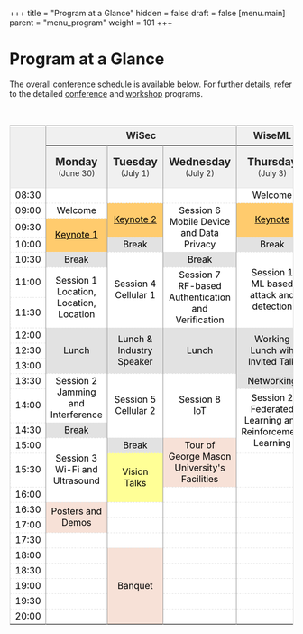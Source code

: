 +++
title = "Program at a Glance"
hidden = false
draft = false
[menu.main]
    parent = "menu_program"
    weight = 101
+++

# Program at a Glance

The overall conference schedule is available below. For further details, refer to the detailed [conference](/program-detailed-program/) and [workshop](/workshop-wiseml-2025-program/) programs.

<br>

<style>
    table.tt_timetable,
    table.tt_timetable thead tr {
        border: 1px solid #e5e5e5;
        background-color: #F0F0F0 !important;
        text-align: center
    }

    table.tt_timetable {
        font-weight: 400;
        font-family: inherit;
    }

    table.tt_timetable tbody tr {
        border: 1px dashed #e5e5e5
    }
    table.tt_timetable tr.row_gray th {
        font-size: 19px;
        color: #262626;
        height: 75px;
        border-right: 1px solid #9E9E9E !important;
    }
    table.tt_timetable tr.section th {
        font-size: 17px;
        color: #262626;
        height: 35px;
        border-right: 1px solid #9E9E9E !important;
    }

    table.tt_timetable td {
        font-size: 16px;
        border-right: 1px solid #9E9E9E !important
    }
    table.tt_timetable .row_gray {
        background-color: grey
    }

    tr td:nth-child(n+2):nth-child(-n+4) {
        width: 25%;
    }
    table.tt_timetable tbody tr td{
        background-color: white ;
        text-align: center;
        color: black;
    }
    table.tt_timetable tbody tr td.keynote {
        background-color:#FFCB6D;
    }
    table.tt_timetable tbody tr td.break {
        background-color: #E2E2E2;
    }
    table.tt_timetable tbody tr td.vision {
        background-color: #FFFF96;
    }
    table.tt_timetable tbody tr td.banquet {
        background-color: #f7e1d7;
    }
</style>

<table class="tt_timetable">
<thead>
	<tr class="section">
		<th rowspan=2></th>
		<th colspan=3><span>WiSec</span></th>
 		<th>WiseML</th>
	</tr>
	<tr class="row_gray">
		<th>
            <span>Monday</span>
            <br>
            <span style="font-size:14px;font-weight: 400;">(June 30)</span>
        </th>
        <th>
            <span>Tuesday</span>
            <br>
            <span style="font-size:14px;font-weight: 400;">(July 1)</span>
        </th>
        <th>
            <span>Wednesday</span>
            <br>
            <span style="font-size:14px;font-weight: 400;">(July 2)</span>
        </th>
	    <th><span>Thursday</span><br><span style="font-size:14px;font-weight: 400;">(July 3)</span></th>
	</tr>
</thead>
<tbody>
<tr class="row_0">
	<td class="tt_hours_column">08:30</td>
	<td class="event tt_single_event">
		<div>
			<span title="">
		</div>
	</td>
	<td class="">
		<a href="">
			<b title="" style="color:black;font-weight:400;"></b>
		</a>
	</td>
	<td class="">
		<span title=""></span>
	</td>
		<td class="event tt_single_event">
		<div>
			<span title="Welcome">Welcome</span>
		</div>
	</td>
</tr>
<tr class="row_1">
	<td class="tt_hours_column">09:00</td>
	<td class="event tt_single_event">
		<div>
			<span title="Welcome">Welcome</span>
		</div>
	</td>
	<td class="keynote" rowspan="2">
		<a href="/program-keynote-speakers/">
			<b title="keynote-2" style="color:black;font-weight:400;">Keynote 2</b>
		</a>
	</td>
	<td rowspan="3" class="session">
		<span title="session-6">Session 6<br>
		</span><span title="session-6">Mobile Device and Data Privacy</span>
	</td>
		<td class="keynote" rowspan="2">
		<a href="/workshop-wiseml-2025-keynote-speaker/">
			<b title="keynote" style="color:black;font-weight:400;">Keynote</b>
		</a>
	</td>
</tr>
<tr class="row_2">
	<td class="tt_hours_column">09:30</td>
	<td class="keynote" rowspan="2">
	  <a href="/program-keynote-speakers/">
	    <b title="keynote-1" style="color:black;font-weight:400;">Keynote 1</b>
	    </a>
	  </td>
	</tr>
<tr class="row_3">
	<td class="tt_hours_column">10:00</td>
	<td class="break"><span title="Coffee">Break</span></td>
	<!-- keynote-1 continues -->
	<td class="break">
	  <span title="Coffee">Break</span>
	  </td>
</tr>
<tr class="row_4">
	<td class="tt_hours_column">10:30</td>
	<td class="break">
		<span title="Coffee">Break</span>
	</td>
	<td rowspan="3" class="session">
		<span title="session-4">Session 4<br>
		Cellular 1</span>
	</td>
	<td class="break">
		<span title="Coffee">Break</span>
	</td>
		<td class="session" rowspan="3">
		<span title="session-1">Session 1<br>ML based attack and detection
		</span></td>
</tr>
<tr class="row_5">
	<td class="tt_hours_column">11:00</td>
	<td rowspan="2" class="session">
	  <span title="session-1">Session 1</span><span title="session-1"><br>
		    Location, Location, Location</span>
	  </td>
	<td rowspan="2" class="session">
	  <span title="session-7">Session 7<br>
	  </span><span title="session-7">RF-based Authentication and Verification</span>
	  </td>
</tr>
<tr class="row_6">
	<td class="tt_hours_column">11:30</td>
	</tr>
<tr class="row_7">
	<td class="tt_hours_column">12:00</td>
	<td class="break" rowspan=3>
		<span title="Lunch">Lunch</span>
	</td>
	<td class="break" rowspan=3>
		<span title="Lunch">Lunch</span>
	&amp; Industry Speaker</td>
	<td class="break" rowspan=3>
		<span title="Lunch">Lunch</span>
	</td>
		<td class="break" rowspan=3>
		<span title="Lunch">Working Lunch wih Invited Talk</span>
	</td>
</tr>
<tr class="row_8">
	<td class="tt_hours_column">12:30</td>
</tr>
<tr class="row_9">
	<td class="tt_hours_column">13:00</td>
</tr>
<tr class="row_10">
	<td class="tt_hours_column">13:30</td>
	<td rowspan="2" class="session">
		<span title="session-2">Session 2</span><span title="session-2"><br>
		Jamming and Interference</span>
	</td>
	<td rowspan="3" class="session">
		<span title="session-5">Session 5</span><span title="session-5"><br>
	  Cellular 2</span>
	  </td>
	<td rowspan="3" class="session">
		<span title="session-8">Session 8<br>
		</span>	  <span title="session-8">IoT</span>
	  </td>
		<td class="break">
		<span title="Coffee">Networking</span>
	</td>
</tr>
<tr class="row_11">
	<td class="tt_hours_column">14:00</td>
	<td class="session" rowspan=3>
	  <span title="session-2">Session 2<br>Federated Learning and Reinforcement Learning
	  </span></td>
</tr>
<tr class="row_12">
	<td class="tt_hours_column">14:30</td>
	<td class="break">
	  <span title="Coffee">Break</span>
	  </td>
	</tr>
<tr class="row_13">
	<td class="tt_hours_column">15:00</td>
	<td rowspan="3" class="session">
		<span title="session-3">Session 3</span>
		<span title="session-3"><br>
		Wi-Fi and Ultrasound</span>
	</td>
	<td class="break">
		<span title="Coffee">Break</span>
	</td>
	<td rowspan="2" class="banquet">
		<span title="tour">Tour of George Mason University's Facilities</span>
	</td>
</tr>
<tr class="row_14">
	<td class="tt_hours_column">15:30</td>
	<td rowspan="2" class="vision">Vision Talks</td>
  <td></td>
	</tr>
<tr class="row_15">
	<td class="tt_hours_column">16:00</td>
	<td></td>
  <td></td>
</tr>
<tr class="row_16">
	<td class="tt_hours_column">16:30</td>
	<td rowspan="2" class="banquet">
		<span title="posters">Posters and Demos</span>
	</td>
	<td></td>
	<td></td>
  <td></td>
</tr>
<tr class="row_17">
	<td class="tt_hours_column">17:00</td>
	<td></td>
	<td></td>
  <td></td>
</tr>
<tr class="row_18">
	<td class="tt_hours_column">17:30</td>
	<td></td>
	<td></td>
	<td></td>
  <td></td>
</tr>
<tr class="row_19">
	<td class="tt_hours_column">18:00</td>
	<td></td>
	<td class="banquet" rowspan="5">
		<span title="banquet">Banquet</span>
	</td>
	<td></td>
  <td></td>
</tr>
<tr class="row_20">
	<td class="tt_hours_column">18:30</td>
	<td></td>
	<td></td>
	<td></td>
</tr>
<tr class="row_20">
  <td class="tt_hours_column">19:00</td>
  <td></td>
  <td></td>
  <td></td>
</tr>
<tr class="row_20">
  <td class="tt_hours_column">19:30</td>
  <td></td>
  <td></td>
  <td></td>
  
</tr>
<tr class="row_20">
  <td class="tt_hours_column">20:00</td>
  <td></td>
  <td></td>
  <td></td>
</tr>
</tbody>
</table>
